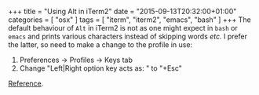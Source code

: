 +++
title = "Using Alt in iTerm2"
date = "2015-09-13T20:32:00+01:00"
categories = [ "osx" ]
tags = [ "iterm", "iterm2", "emacs", "bash" ]
+++
The default behaviour of `Alt` in iTerm2 is not as one might expect in `bash` or
`emacs` and prints various characters instead of skipping words *etc.* I prefer
the latter, so need to make a change to the profile in use:

1. Preferences -> Profiles -> Keys tab
2. Change "Left|Right option key acts as: " to "+Esc"

[Reference](http://stackoverflow.com/questions/18923765/bash-keyboard-shortcuts-in-iterm-like-altd-and-altf).
